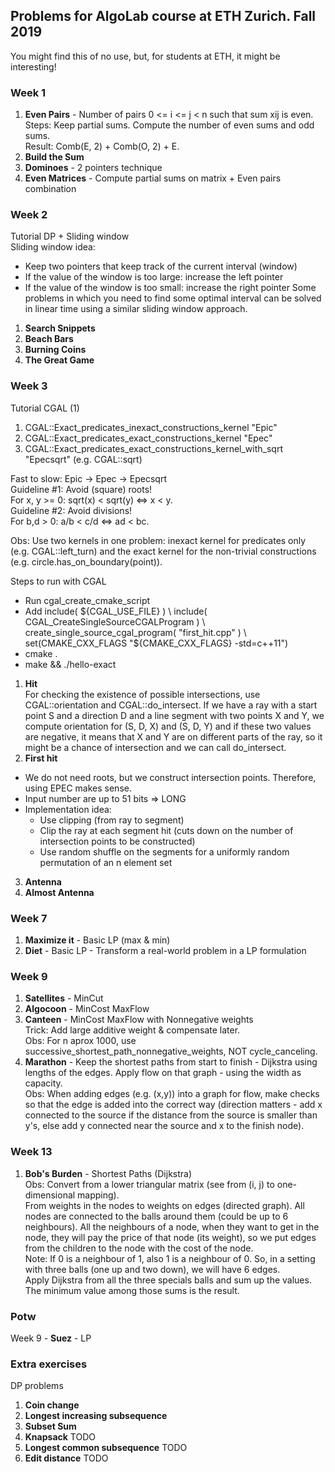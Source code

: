 ## Problems for AlgoLab course at ETH Zurich. Fall 2019 

You might find this of no use, but, for students at ETH, it might be interesting!

### Week 1
1. **Even Pairs** - Number of pairs 0 <= i <= j < n such that sum xij is even. \
  Steps: Keep partial sums. Compute the number of even sums and odd sums. \
  Result: Comb(E, 2) + Comb(O, 2) + E.
2. **Build the Sum**
3. **Dominoes** - 2 pointers technique 
4. **Even Matrices** - Compute partial sums on matrix + Even pairs combination

### Week 2

Tutorial DP + Sliding window <br>
Sliding window idea: 
- Keep two pointers that keep track of the current interval (window) 
- If the value of the window is too large: increase the left pointer 
- If the value of the window is too small: increase the right pointer 
Some problems in which you need to find some optimal interval can be solved in linear time using a similar sliding window approach. 

1. **Search Snippets**
2. **Beach Bars**
3. **Burning Coins**
4. **The Great Game** 

### Week 3

Tutorial CGAL (1)
1. CGAL::Exact_predicates_inexact_constructions_kernel "Epic"
2. CGAL::Exact_predicates_exact_constructions_kernel "Epec"
3. CGAL::Exact_predicates_exact_constructions_kernel_with_sqrt "Epecsqrt" (e.g. CGAL::sqrt)

Fast to slow: Epic -> Epec -> Epecsqrt <br>
Guideline #1: Avoid (square) roots! <br>
For x, y >= 0: sqrt(x) < sqrt(y) <=> x < y.  <br>
Guideline #2: Avoid divisions! <br>
For b,d > 0: a/b < c/d <=> ad < bc. <br>

Obs: Use two kernels in one problem: inexact kernel for predicates only (e.g. CGAL::left_turn) and the exact kernel for the non-trivial constructions (e.g. circle.has_on_boundary(point)). 

Steps to run with CGAL <br>
- Run cgal_create_cmake_script 
- Add 
 include( ${CGAL_USE_FILE} ) \
 include( CGAL_CreateSingleSourceCGALProgram ) \
 create_single_source_cgal_program( "first_hit.cpp" ) \
set(CMAKE_CXX_FLAGS "${CMAKE_CXX_FLAGS} -std=c++11") 
- cmake . <br>
- make && ./hello-exact

1. **Hit** <br>
  For checking the existence of possible intersections, use CGAL::orientation and CGAL::do_intersect. If we have a ray with a start point S and a direction D and a line segment with two points X and Y, we compute orientation for (S, D, X) and (S, D, Y) and if these two values are negative, it means that X and Y are on different parts of the ray, so it might be a chance of intersection and we can call do_intersect. 
2. **First hit** <br>
- We do not need roots, but we construct intersection points. Therefore, using EPEC makes sense. <br>
- Input number are up to 51 bits => LONG <br>
- Implementation idea: <br>
  - Use clipping (from ray to segment) <br>
  - Clip the ray at each segment hit (cuts down on the number of intersection points to be constructed) <br>
  - Use random shuffle on the segments for a uniformly random permutation of an n element set <br>
3. **Antenna**
4. **Almost Antenna**

### Week 7
1. **Maximize it** - Basic LP (max & min)
2. **Diet** - Basic LP - Transform a real-world problem in a LP formulation 

### Week 9
1. **Satellites** - MinCut
2. **Algocoon** - MinCost MaxFlow
3. **Canteen** - MinCost MaxFlow with Nonnegative weights \
  Trick: Add large additive weight & compensate later.\
  Obs: For n aprox 1000, use successive_shortest_path_nonnegative_weights, NOT cycle_canceling.
4. **Marathon** - Keep the shortest paths from start to finish - Dijkstra using lengths of the edges. Apply flow on that graph - using the width as capacity. \
  Obs: When adding edges (e.g. (x,y)) into a graph for flow, make checks so that the edge is added into the correct way (direction matters - add x connected to the source if the distance from the source is smaller than y's, else add y connected near the source and x to the finish node).

### Week 13
1. **Bob's Burden** - Shortest Paths (Dijkstra) \
  Obs: Convert from a lower triangular matrix (see from (i, j) to one-dimensional mapping). \
  From weights in the nodes to weights on edges (directed graph). All nodes are connected to the balls around them (could be up to 6 neighbours). All the neighbours of a node, when they want to get in the node, they will pay the price of that node (its weight), so we put edges from the children to the node with the cost of the node. \
  Note: If 0 is a neighbour of 1, also 1 is a neighbour of 0. So, in a setting with three balls (one up and two down), we will have 6 edges.   \
  Apply Dijkstra from all the three specials balls and sum up the values. The minimum value among those sums is the result. 

### Potw 
Week 9 - **Suez** - LP

### Extra exercises 
DP problems
1. **Coin change**
2. **Longest increasing subsequence**
3. **Subset Sum**
4. **Knapsack** TODO
5. **Longest common subsequence** TODO
6. **Edit distance** TODO
